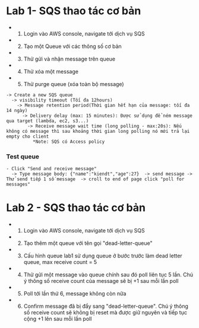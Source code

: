 # Lab 1- SQS thao tác cơ bản
- 1. Login vào AWS console, navigate tới dịch vụ SQS
- 2. Tạo một Queue với các thông số cơ bản
- 3. Thử gửi và nhận message trên queue
- 4. Thử xóa một message
- 5. Thử purge queue (xóa toàn bộ message)
```
-> Create a new SQS queue
  -> visibility timeout (Tối đa 12hours)
    -> Message retention period(Thời gian hết hạn của message: tối đa 14 ngày)
      -> Delivery delay (max: 15 minutes): Được sử dụng để ném message qua target (lambda, ec2, s3...)
        -> Receive message wait time (long polling - max:20s): Nếu không có message thì sau khoảng thời gian long polling nó mới trả lại empty cho client
          *Note: SQS có Access policy
```

### Test queue
```
- Click "Send and receive message"
  -> Type message body: {"name":"kiendt","age":27}  -> send message -> Thử send tiếp 1 số message  -> croll to end of page click "poll for messages"
```

# Lab 2 - SQS thao tác cơ bản
- 1. Login vào AWS console, navigate tới dịch vụ SQS
- 2. Tạo thêm một queue với tên gọi "dead-letter-queue"
- 3. Cấu hình queue lab1 sử dụng queue ở bước trước làm dead letter queue, max receive count = 5
- 4. Thử gửi một message vào queue chính sau đó poll liên tục 5 lần. Chú ý thông số receive count của message sẽ bị +1 sau mỗi lần poll
- 5. Poll tới lần thứ 6, message không còn nữa
- 6. Confirm message đã bị đẩy sang "dead-letter-queue". Chú ý thông số receive count sẽ không bị reset mà được giữ nguyên và tiếp tục cộng +1 lên sau mỗi lần poll
